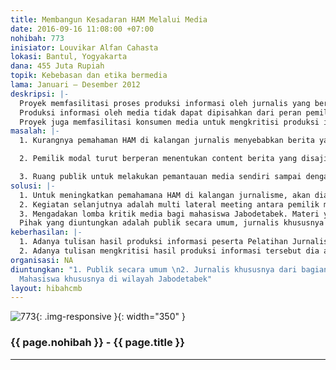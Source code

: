 ```yaml
---
title: Membangun Kesadaran HAM Melalui Media
date: 2016-09-16 11:08:00 +07:00
nohibah: 773
inisiator: Louvikar Alfan Cahasta
lokasi: Bantul, Yogyakarta
dana: 455 Juta Rupiah
topik: Kebebasan dan etika bermedia
lama: Januari – Desember 2012
deskripsi: |-
  Proyek memfasilitasi proses produksi informasi oleh jurnalis yang berbasis pada hak asasi manusia. Informasi yang berbasis pada hak asasi manusia harus memperhatikan prinsip partisipasi, akuntabilitas, non-diskriminasi, pemberdayaan dan lingkage to human rights. Pembahasan lebih dalam melalui kegiatan pelatihan Jurnalisme Berbasis Hak Asasi Manusia. Prioritas bagi jurnalis yang berasal dari Indonesia Wilayah Timur.
  Produksi informasi oleh media tidak dapat dipisahkan dari peran pemilik media. Untuk itu proyek memfasilitasi pertemuan organisasi jurnalis-perusahaan media-organisasi hak asasi manusia. Harapannya, terdapat rubrik,kolom,tayangan yang reguler dan spesifik membahas masalah hak asasi manusia.
  Proyek juga memfasilitasi konsumen media untuk mengkritisi produksi informasi melalui kegiatan Lomba Kritik Media. Materi yang menjadi bahan untuk dikritisi oleh masyarakat adalah hasil produksi informasi peserta Pelatihan Jurnalisme Berbasis Hak Asasi Manusia.
masalah: |-
  1. Kurangnya pemahaman HAM di kalangan jurnalis menyebabkan berita yang muncul seringnya diskriminatif terhadap kelompok tertentu. Berita yang muncul juga seringkali tidak berimbang hanya sesuai dengan keinginan dari pemilik modal saja.

  2. Pemilik modal turut berperan menentukan content berita yang disajikan, berita mana yang mau ditampilkan dan mana yang tidak perlu ditampilkan. Hal ini sangat disayangkan karena biasanya hanya berita-berita yang bisa meningkatkan pendapatan media tersebut serta disajikan disajikan secara tidak berimbang. Nuansa hak asasi manusia sangat sedikit sekali diperhitungkan dalam content beritanya sendiri.

  3. Ruang publik untuk melakukan pemantauan media sendiri sampai dengan saat ini belum dimaksimalkan. Belum banyak masyarakata yang mau melakukan kritik terhadap media.
solusi: |-
  1. Untuk meningkatkan pemahamana HAM di kalangan jurnalisme, akan diadakan pelatihan jurnalisme berbasis hak asasi manusia.
  2. Kegiatan selanjutnya adalah multi lateral meeting antara pemilik modal, jurnalis dan organisassi-organisasi hak asasi manusia unutk membuat komitmen pemberitaan yang berbasis hak asasi manusia.
  3. Mengadakan lomba kritik media bagi mahasiswa Jabodetabek. Materi yang menjadi bahan untuk dikritisi oleh masyarakat adalah hasil produksi informasi peserta Pelatihan Jurnalisme Berbasis Hak Asasi Manusia.
  Pihak yang diuntungkan adalah publik secara umum, jurnalis khususnya dari bagian timur, dan mahasiswa khususnya di wilayah Jabodetabek.
keberhasilan: |-
  1. Adanya tulisan hasil produksi informasi peserta Pelatihan Jurnalisme Berbasis Hak Asasi Manusia.
  2. Adanya tulisan mengkritisi hasil produksi informasi tersebut dia atas
organisasi: NA
diuntungkan: "1. Publik secara umum \n2. Jurnalis khususnya dari bagian timur \n3.
  Mahasiswa khususnya di wilayah Jabodetabek"
layout: hibahcmb
---
```


![773](/static/img/hibahcmb/773.png){: .img-responsive }{: width="350" }

### {{ page.nohibah }} - {{ page.title }}

---

